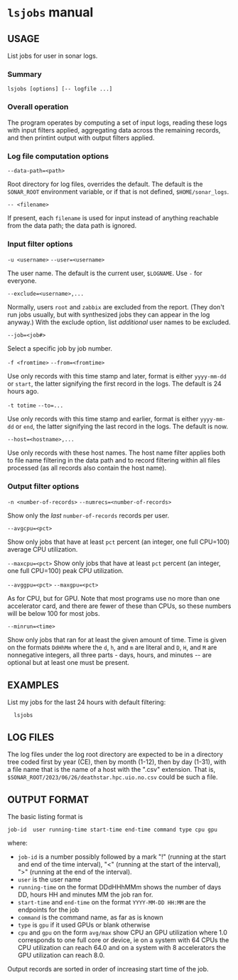 # `lsjobs` manual

## USAGE

List jobs for user in sonar logs.

### Summary

```
lsjobs [options] [-- logfile ...]
```

### Overall operation

The program operates by computing a set of input logs, reading these logs with input filters
applied, aggregating data across the remaining records, and then printint output with output
filters applied.

### Log file computation options

`--data-path=<path>`

  Root directory for log files, overrides the default.  The default is the `SONAR_ROOT` environment
  variable, or if that is not defined, `$HOME/sonar_logs`.

`-- <filename>`

  If present, each `filename` is used for input instead of anything reachable from the data path;
  the data path is ignored.

### Input filter options

`-u <username>`
`--user=<username>`

  The user name.  The default is the current user, `$LOGNAME`.  Use `-` for everyone.

`--exclude=<username>,...`

  Normally, users `root` and `zabbix` are excluded from the report.  (They don't run jobs usually,
  but with synthesized jobs they can appear in the log anyway.)  With the exclude option, list
  *additional* user names to be excluded.

`--job=<job#>`

  Select a specific job by job number.

`-f <fromtime>`
`--from=<fromtime>`

  Use only records with this time stamp and later, format is either `yyyy-mm-dd` or `start`, the
  latter signifying the first record in the logs. The default is 24 hours ago.

`-t totime`
`--to=...`

  Use only records with this time stamp and earlier, format is either `yyyy-mm-dd` or `end`, the
  latter signifying the last record in the logs.  The default is now.

`--host=<hostname>,...`

  Use only records with these host names.  The host name filter applies both to file name filtering
  in the data path and to record filtering within all files processed (as all records also contain
  the host name).

### Output filter options

`-n <number-of-records>`
`--numrecs=<number-of-records>`

  Show only the *last* `number-of-records` records per user.

`--avgcpu=<pct>`

  Show only jobs that have at least `pct` percent (an integer, one full CPU=100) average CPU utilization.

`--maxcpu=<pct>`
  Show only jobs that have at least `pct` percent (an integer, one full CPU=100) peak CPU utilization.

`--avggpu=<pct>`
`--maxgpu=<pct>`

   As for CPU, but for GPU.  Note that most programs use no more than one accelerator card, and
   there are fewer of these than CPUs, so these numbers will be below 100 for most jobs.

`--minrun=<time>`

   Show only jobs that ran for at least the given amount of time.  Time is given on the formats
   `DdHhMm` where the `d`, `h`, and `m` are literal and `D`, `H`, and `M` are nonnegative integers,
   all three parts - days, hours, and minutes -- are optional but at least one must be present.

## EXAMPLES

List my jobs for the last 24 hours with default filtering:

```
  lsjobs
```

## LOG FILES

The log files under the log root directory are expected to be in a directory tree coded first by
year (CE), then by month (1-12), then by day (1-31), with a file name that is the name of a host
with the ".csv" extension.  That is, `$SONAR_ROOT/2023/06/26/deathstar.hpc.uio.no.csv` could be such
a file.


## OUTPUT FORMAT

The basic listing format is
```
job-id  user running-time start-time end-time command type cpu gpu
```
where:

* `job-id` is a number possibly followed by a mark "!" (running at the start and end of the time interval),
  "<" (running at the start of the interval), ">" (running at the end of the interval).
* `user` is the user name
* `running-time` on the format DDdHHhMMm shows the number of days DD, hours HH and minutes MM the job ran for.
* `start-time` and `end-time` on the format `YYYY-MM-DD HH:MM` are the endpoints for the job
* `command` is the command name, as far as is known
* `type` is `gpu` if it used GPUs or blank otherwise
* `cpu` and `gpu` on the form `avg/max` show CPU an GPU utilization where 1.0 corresponds to one
   full core or device, ie on a system with 64 CPUs the CPU utilization can reach 64.0 and on a
   system with 8 accelerators the GPU utilization can reach 8.0.

Output records are sorted in order of increasing start time of the job.
